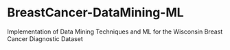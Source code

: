 # BreastCancer-DataMining-ML
 Implementation of Data Mining Techniques and ML for the Wisconsin Breast Cancer Diagnostic Dataset
